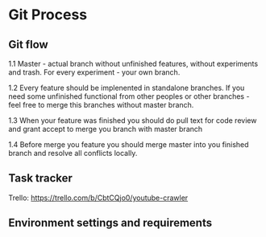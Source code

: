 # Git Process 


## Git flow

1.1 Master - actual branch without unfinished features, without experiments and trash. For every experiment - your own branch.

1.2 Every feature should be implenented in standalone branches. 
If you need some unfinished functional from other peoples or other branches - feel free to merge this branches without master branch.

1.3 When your feature was finished you should do pull text for code review and grant accept to merge you branch with master branch

1.4 Before merge you feature you should merge master into you finished branch and resolve all conflicts locally.


## Task tracker

Trello: https://trello.com/b/CbtCQjo0/youtube-crawler


## Environment settings and requirements
